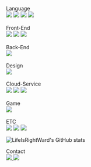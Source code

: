Language<br>
<img src="https://img.shields.io/badge/C-A8B9CC?style=flat-square&logo=C&logoColor=white"> <img src="https://img.shields.io/badge/C++-00599C?style=flat-square&logo=c%2B%2B&&logoColor=white"> <img src="https://img.shields.io/badge/Java-007396?style=flat-square&logo=OpenJDK&logoColor=white"/> <img src="https://img.shields.io/badge/Kotlin-7F52FF?style=flat-square&logo=Kotlin&logoColor=white">
<br><br>
Front-End<br>
<img src="https://img.shields.io/badge/html5-E34F26?style=flat-square&logo=html5&logoColor=white"> <img src="https://img.shields.io/badge/javascript-F7DF1E?style=flat-square&logo=javascript&logoColor=white"> <img src="https://img.shields.io/badge/CSS3-1572B6?style=flat-square&logo=CSS3&logoColor=white">
<br><br>
Back-End<br>
<img src="https://img.shields.io/badge/MySQL-4479A1?style=flat-square&logo=MySQL&logoColor=white">
<br><br>
Design<br>
<img src="https://img.shields.io/badge/Figma-F24E1E?style=flat-square&logo=Figma&logoColor=white">
<br><br>
Cloud-Service<br>
<img src="https://img.shields.io/badge/Docker-2496ED?style=flat-square&logo=Docker&logoColor=white"/> <img src="https://img.shields.io/badge/Nginx-009639?style=flat-square&logo=Nginx&logoColor=white"/> <img src="https://img.shields.io/badge/Openstack-ED1944?style=flat-square&logo=Openstack&logoColor=white"/>
<br><br>
Game<br>
<img src="https://img.shields.io/badge/Unity-000000?style=flat-square&logo=Unity&logoColor=white">
<br><br>
ETC<br>
<img src="https://img.shields.io/badge/Arduino-00878F?style=flat-square&logo=Arduino&logoColor=white"> <img src="https://img.shields.io/badge/Android-3DDC84?style=flat-square&logo=Android&logoColor=white"> <img src="https://img.shields.io/badge/OpenAI-412991?style=flat-square&logo=OpenAI&logoColor=white"/>


![LifeIsRightWard's GitHub stats](https://github-readme-stats.vercel.app/api?username=LifeIsRightWard&show_icons=true&theme=radical)

Contact<br>
<a href="https://www.instagram.com/oem_9_/" target="blank"><img src="https://img.shields.io/badge/Instagram-E4405F?style=flat-square&logo=Instagram&logoColor=white"/> </a><a href="https://www.notion.so/2023-036d54bbe8964948be519d8139a32fc4" target="blank"><img src="https://img.shields.io/badge/Notion-000000?style=flat-square&logo=Notion&logoColor=white"/></a>
